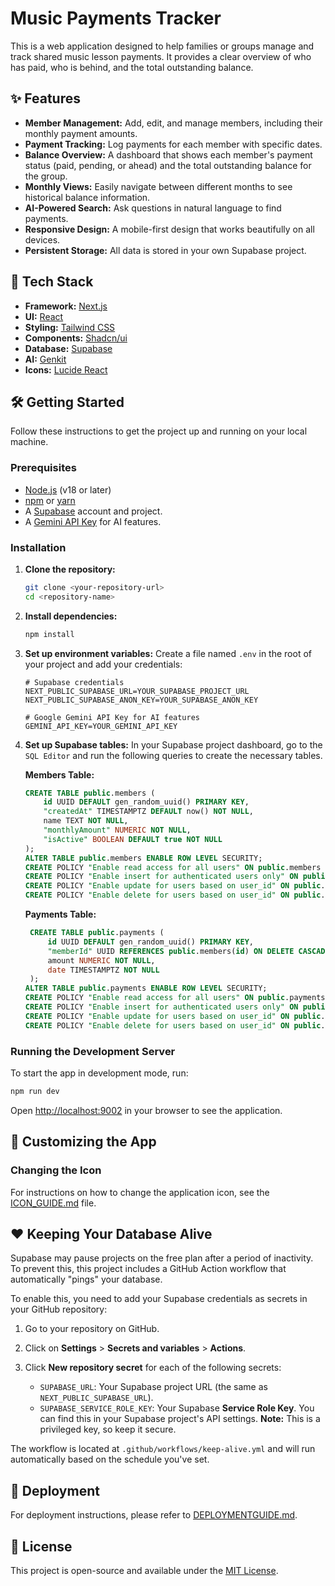 # Music Payments Tracker

This is a web application designed to help families or groups manage and track shared music lesson payments. It provides a clear overview of who has paid, who is behind, and the total outstanding balance.

## ✨ Features

- **Member Management:** Add, edit, and manage members, including their monthly payment amounts.
- **Payment Tracking:** Log payments for each member with specific dates.
- **Balance Overview:** A dashboard that shows each member's payment status (paid, pending, or ahead) and the total outstanding balance for the group.
- **Monthly Views:** Easily navigate between different months to see historical balance information.
- **AI-Powered Search:** Ask questions in natural language to find payments.
- **Responsive Design:** A mobile-first design that works beautifully on all devices.
- **Persistent Storage:** All data is stored in your own Supabase project.

## 🚀 Tech Stack

- **Framework:** [Next.js](https://nextjs.org/)
- **UI:** [React](https://react.dev/)
- **Styling:** [Tailwind CSS](https://tailwindcss.com/)
- **Components:** [Shadcn/ui](https://ui.shadcn.com/)
- **Database:** [Supabase](https://supabase.io/)
- **AI:** [Genkit](https://firebase.google.com/docs/genkit)
- **Icons:** [Lucide React](https://lucide.dev/guide/packages/lucide-react)

## 🛠️ Getting Started

Follow these instructions to get the project up and running on your local machine.

### Prerequisites

- [Node.js](https://nodejs.org/en) (v18 or later)
- [npm](https://www.npmjs.com/) or [yarn](https://yarnpkg.com/)
- A [Supabase](https://supabase.io/) account and project.
- A [Gemini API Key](https://ai.google.dev/gemini-api/docs/api-key) for AI features.

### Installation

1.  **Clone the repository:**
    ```bash
    git clone <your-repository-url>
    cd <repository-name>
    ```

2.  **Install dependencies:**
    ```bash
    npm install
    ```

3. **Set up environment variables:**
   Create a file named `.env` in the root of your project and add your credentials:
   ```
   # Supabase credentials
   NEXT_PUBLIC_SUPABASE_URL=YOUR_SUPABASE_PROJECT_URL
   NEXT_PUBLIC_SUPABASE_ANON_KEY=YOUR_SUPABASE_ANON_KEY

   # Google Gemini API Key for AI features
   GEMINI_API_KEY=YOUR_GEMINI_API_KEY
   ```

4. **Set up Supabase tables:**
   In your Supabase project dashboard, go to the `SQL Editor` and run the following queries to create the necessary tables.

   **Members Table:**
   ```sql
   CREATE TABLE public.members (
       id UUID DEFAULT gen_random_uuid() PRIMARY KEY,
       "createdAt" TIMESTAMPTZ DEFAULT now() NOT NULL,
       name TEXT NOT NULL,
       "monthlyAmount" NUMERIC NOT NULL,
       "isActive" BOOLEAN DEFAULT true NOT NULL
   );
   ALTER TABLE public.members ENABLE ROW LEVEL SECURITY;
   CREATE POLICY "Enable read access for all users" ON public.members FOR SELECT USING (true);
   CREATE POLICY "Enable insert for authenticated users only" ON public.members FOR INSERT WITH CHECK (true);
   CREATE POLICY "Enable update for users based on user_id" ON public.members FOR UPDATE USING (true) WITH CHECK (true);
   CREATE POLICY "Enable delete for users based on user_id" ON public.members FOR DELETE USING (true);
   ```

   **Payments Table:**
   ```sql
    CREATE TABLE public.payments (
        id UUID DEFAULT gen_random_uuid() PRIMARY KEY,
        "memberId" UUID REFERENCES public.members(id) ON DELETE CASCADE NOT NULL,
        amount NUMERIC NOT NULL,
        date TIMESTAMPTZ NOT NULL
    );
   ALTER TABLE public.payments ENABLE ROW LEVEL SECURITY;
   CREATE POLICY "Enable read access for all users" ON public.payments FOR SELECT USING (true);
   CREATE POLICY "Enable insert for authenticated users only" ON public.payments FOR INSERT WITH CHECK (true);
   CREATE POLICY "Enable update for users based on user_id" ON public.payments FOR UPDATE USING (true) WITH CHECK (true);
   CREATE POLICY "Enable delete for users based on user_id" ON public.payments FOR DELETE USING (true);
   ```

### Running the Development Server

To start the app in development mode, run:

```bash
npm run dev
```

Open [http://localhost:9002](http://localhost:9002) in your browser to see the application.

## 🎨 Customizing the App

### Changing the Icon

For instructions on how to change the application icon, see the [ICON_GUIDE.md](./public/ICON_GUIDE.md) file.

## ❤️ Keeping Your Database Alive

Supabase may pause projects on the free plan after a period of inactivity. To prevent this, this project includes a GitHub Action workflow that automatically "pings" your database.

To enable this, you need to add your Supabase credentials as secrets in your GitHub repository:

1.  Go to your repository on GitHub.
2.  Click on **Settings** > **Secrets and variables** > **Actions**.
3.  Click **New repository secret** for each of the following secrets:

    *   `SUPABASE_URL`: Your Supabase project URL (the same as `NEXT_PUBLIC_SUPABASE_URL`).
    *   `SUPABASE_SERVICE_ROLE_KEY`: Your Supabase **Service Role Key**. You can find this in your Supabase project's API settings. **Note:** This is a privileged key, so keep it secure.

The workflow is located at `.github/workflows/keep-alive.yml` and will run automatically based on the schedule you've set.

## 🚀 Deployment

For deployment instructions, please refer to [DEPLOYMENTGUIDE.md](./DEPLOYMENTGUIDE.md).

## 📄 License

This project is open-source and available under the [MIT License](LICENSE).
